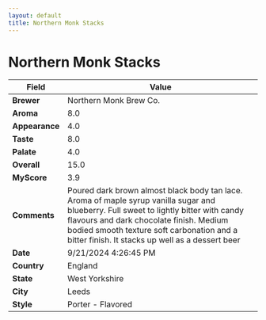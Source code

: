 ```yaml
---
layout: default
title: Northern Monk Stacks
---
```


# Northern Monk Stacks

| Field         | Value                                                                                                   |
|---------------|---------------------------------------------------------------------------------------------------------|
| **Brewer**    | Northern Monk Brew Co.                                                                                        |
| **Aroma**     | 8.0                                                                                         |
| **Appearance**| 4.0                                                                                    |
| **Taste**     | 8.0                                                                                         |
| **Palate**    | 4.0                                                                                        |
| **Overall**   | 15.0                                                                                       |
| **MyScore**   | 3.9                                                                                       |
| **Comments**  | Poured dark brown almost black body tan lace.  Aroma of maple syrup vanilla sugar and blueberry.  Full sweet to lightly bitter with candy flavours and dark chocolate finish. Medium bodied smooth texture soft carbonation and a bitter finish.  It stacks up well as a dessert beer                                                                                      |
| **Date**      | 9/21/2024 4:26:45 PM                                                                                          |
| **Country**   | England                                                                                       |
| **State**     | West Yorkshire                                                                                         |
| **City**      | Leeds                                                                                          |
| **Style**     | Porter - Flavored                                                                                         |
